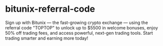 # bitunix-referral-code
Sign up with Bitunix — the fast-growing crypto exchange — using the referral code "TOPTOP" to unlock up to $5500 in welcome bonuses, enjoy 50% off trading fees, and access powerful, next-gen trading tools. Start trading smarter and earning more today!
